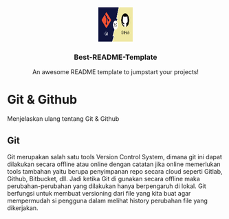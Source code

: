 <!-- PROJECT LOGO -->
<br />
<p align="center">
<!--   <a href="https://github.com/othneildrew/Best-README-Template"> -->
    <img src="git-vs-github.png" alt="Logo" width="80" height="80">
<!--   </a> -->

  <h3 align="center">Best-README-Template</h3>

  <p align="center">
    An awesome README template to jumpstart your projects!
  </p>
</p>

# Git & Github

Menjelaskan ulang tentang Git & Github

## Git

Git merupakan salah satu tools Version Control System, dimana git ini dapat dilakukan secara offline atau online dengan catatan jika online memerlukan tools tambahan yaitu berupa penyimpanan repo secara cloud seperti Gitlab, Github, Bitbucket, dll. Jadi ketika Git di gunakan secara offline maka perubahan-perubahan yang dilakukan hanya berpengaruh di lokal. Git berfungsi untuk membuat versioning dari file yang kita buat agar mempermudah si pengguna dalam melihat history perubahan file yang dikerjakan.
